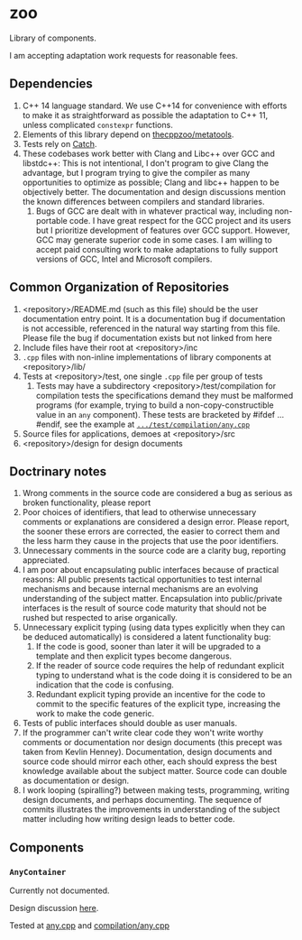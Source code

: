 # zoo

Library of components.

I am accepting adaptation work requests for reasonable fees.

## Dependencies

1. C++ 14 language standard.  We use C++14 for convenience with efforts to make it as straightforward as possible the adaptation to C++ 11, unless complicated `constexpr` functions.
1. Elements of this library depend on [thecppzoo/metatools](https://github.com/thecppzoo/metatools).
2. Tests rely on [Catch](https://github.com/philsquared/Catch).
3. These codebases work better with Clang and Libc++ over GCC and libstdc++:  This is not intentional, I don't program to give Clang the advantage, but I program trying to give the compiler as many opportunities to optimize as possible; Clang and libc++ happen to be objectively better.  The documentation and design discussions mention the known differences between compilers and standard libraries.
    1. Bugs of GCC are dealt with in whatever practical way, including non-portable code.  I have great respect for the GCC project and its users but I prioritize development of features over GCC support. However, GCC may generate superior code in some cases.  I am willing to accept paid consulting work to make adaptations to fully support versions of GCC, Intel and Microsoft compilers.

## Common Organization of Repositories

1. \<repository>/README.md (such as this file) should be the user documentation entry point.  It is a documentation bug if documentation is not accessible, referenced in the natural way starting from this file.  Please file the bug if documentation exists but not linked from here
1. Include files have their root at \<repository>/inc
2. `.cpp` files with non-inline implementations of library components at \<repository>/lib/<component>
3. Tests at \<repository>/test, one single `.cpp` file per group of tests
    1. Tests may have a subdirectory \<repository>/test/compilation for compilation tests the specifications demand they must be malformed programs (for example, trying to build a non-copy-constructible value in an `any` component).  These tests are bracketed by #ifdef <name of test> ... #endif, see the example at [`.../test/compilation/any.cpp`](https://github.com/thecppzoo/zoo/blob/63c74903abc61ce78d71c5ece843fbcd867d4a68/test/compilation/any.cpp#L13)
4. Source files for applications, demoes at \<repository>/src
5. \<repository>/design for design documents

## Doctrinary notes

1. Wrong comments in the source code are considered a bug as serious as broken functionality, please report
2. Poor choices of identifiers, that lead to otherwise unnecessary comments or explanations are considered a design error.  Please report, the sooner these errors are corrected, the easier to correct them and the less harm they cause in the projects that use the poor identifiers.
3. Unnecessary comments in the source code are a clarity bug, reporting appreciated.
4. I am poor about encapsulating public interfaces because of practical reasons:  All public presents tactical opportunities to test internal mechanisms and because internal mechanisms are an evolving understanding of the subject matter.  Encapsulation into public/private interfaces is the result of source code maturity that should not be rushed but respected to arise organically.
5. Unnecessary explicit typing (using data types explicitly when they can be deduced automatically) is considered a latent functionality bug:
    1. If the code is good, sooner than later it will be upgraded to a template and then explicit types become dangerous.
    2. If the reader of source code requires the help of redundant explicit typing to understand what is the code doing it is considered to be an indication that the code is confusing.
    3. Redundant explicit typing provide an incentive for the code to commit to the specific features of the explicit type, increasing the work to make the code generic.
6. Tests of public interfaces should double as user manuals.
7. If the programmer can't write clear code they won't write worthy comments or documentation nor design documents (this precept was taken from Kevlin Henney).  Documentation, design documents and source code should mirror each other, each should express the best knowledge available about the subject matter.  Source code can double as documentation or design.
8. I work looping (spiralling?) between making tests, programming, writing design documents, and perhaps documenting.  The sequence of commits illustrates the improvements in understanding of the subject matter including how writing design leads to better code.

## Components

### `AnyContainer`

Currently not documented.

Design discussion [here](https://github.com/thecppzoo/zoo/blob/master/design/AnyContainer.md).

Tested at [any.cpp](https://github.com/thecppzoo/zoo/blob/master/test/any.cpp) and [compilation/any.cpp](https://github.com/thecppzoo/zoo/blob/master/test/compilation/any.cpp)
